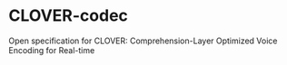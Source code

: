 # CLOVER-codec
Open specification for CLOVER: Comprehension-Layer Optimized Voice Encoding for Real-time
